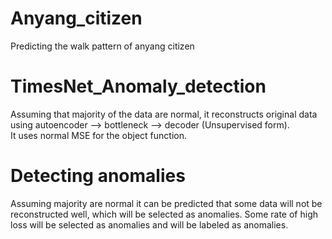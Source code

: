 # Anyang_citizen  
Predicting the walk pattern of anyang citizen 

# TimesNet_Anomaly_detection  
Assuming that majority of the data are normal, it reconstructs original data using autoencoder --> bottleneck --> decoder (Unsupervised form).  
It uses normal MSE for the object function. 

# Detecting anomalies  
Assuming majority are normal it can be predicted that some data will not be reconstructed well, which will be selected as anomalies. Some rate of high loss will be selected as anomalies and will be labeled as anomalies.  

